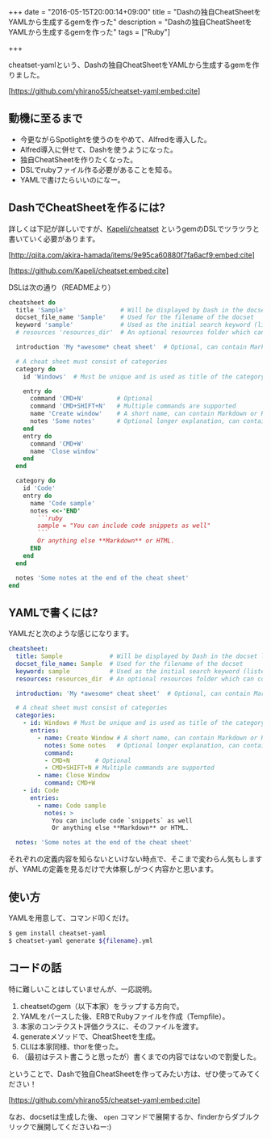 +++
date = "2016-05-15T20:00:14+09:00"
title = "Dashの独自CheatSheetをYAMLから生成するgemを作った"
description = "Dashの独自CheatSheetをYAMLから生成するgemを作った"
tags = ["Ruby"]

+++

cheatset-yamlという、Dashの独自CheatSheetをYAMLから生成するgemを作りました。

[https://github.com/yhirano55/cheatset-yaml:embed:cite]

## 動機に至るまで

- 今更ながらSpotlightを使うのをやめて、Alfredを導入した。
- Alfred導入に併せて、Dashを使うようになった。
- 独自CheatSheetを作りたくなった。
- DSLでrubyファイル作る必要があることを知る。
- YAMLで書けたらいいのになー。

## DashでCheatSheetを作るには?

詳しくは下記が詳しいですが、[Kapeli/cheatset](https://github.com/Kapeli/cheatset) というgemのDSLでツラツラと書いていく必要があります。

[http://qiita.com/akira-hamada/items/9e95ca60880f7fa6acf9:embed:cite]

[https://github.com/Kapeli/cheatset:embed:cite]

DSLは次の通り（READMEより）

```ruby
cheatsheet do
  title 'Sample'               # Will be displayed by Dash in the docset list
  docset_file_name 'Sample'    # Used for the filename of the docset
  keyword 'sample'             # Used as the initial search keyword (listed in Preferences > Docsets)
  # resources 'resources_dir'  # An optional resources folder which can contain images or anything else

  introduction 'My *awesome* cheat sheet'  # Optional, can contain Markdown or HTML

  # A cheat sheet must consist of categories
  category do
    id 'Windows'  # Must be unique and is used as title of the category

    entry do
      command 'CMD+N'         # Optional
      command 'CMD+SHIFT+N'   # Multiple commands are supported
      name 'Create window'    # A short name, can contain Markdown or HTML
      notes 'Some notes'      # Optional longer explanation, can contain Markdown or HTML
    end
    entry do
      command 'CMD+W'
      name 'Close window'
    end
  end

  category do
    id 'Code'
    entry do
      name 'Code sample'
      notes <<-'END'
        ```ruby
        sample = "You can include code snippets as well"
        ```
        Or anything else **Markdown** or HTML.
      END
    end
  end

  notes 'Some notes at the end of the cheat sheet'
end
```

## YAMLで書くには?

YAMLだと次のような感じになります。

```yaml
cheatsheet:
  title: Sample             # Will be displayed by Dash in the docset list
  docset_file_name: Sample  # Used for the filename of the docset
  keyword: sample           # Used as the initial search keyword (listed in Preferences > Docsets)
  resources: resources_dir  # An optional resources folder which can contain images or anything else

  introduction: 'My *awesome* cheat sheet'  # Optional, can contain Markdown or HTML

  # A cheat sheet must consist of categories
  categories:
    - id: Windows # Must be unique and is used as title of the category
      entries:
        - name: Create Window # A short name, can contain Markdown or HTML
          notes: Some notes   # Optional longer explanation, can contain Markdown or HTML
          command:
          - CMD+N       # Optional
          - CMD+SHIFT+N # Multiple commands are supported
        - name: Close Window
          command: CMD+W
    - id: Code
      entries:
        - name: Code sample
          notes: >
            You can include code `snippets` as well
            Or anything else **Markdown** or HTML.

  notes: 'Some notes at the end of the cheat sheet'
```

それぞれの定義内容を知らないといけない時点で、そこまで変わらん気もしますが、YAMLの定義を見るだけで大体察しがつく内容かと思います。

## 使い方

YAMLを用意して、コマンド叩くだけ。

```sh
$ gem install cheatset-yaml
$ cheatset-yaml generate ${filename}.yml
```

## コードの話

特に難しいことはしていませんが、一応説明。

1. cheatsetのgem（以下本家）をラップする方向で。
2. YAMLをパースした後、ERBでRubyファイルを作成（Tempfile）。
3. 本家のコンテクスト評価クラスに、そのファイルを渡す。
4. generateメソッドで、CheatSheetを生成。
5. CLIは本家同様、thorを使った。
6. （最初はテスト書こうと思ったが）書くまでの内容ではないので割愛した。

ということで、Dashで独自CheatSheetを作ってみたい方は、ぜひ使ってみてください！

[https://github.com/yhirano55/cheatset-yaml:embed:cite]

なお、docsetは生成した後、 `open` コマンドで展開するか、finderからダブルクリックで展開してくださいねー:)
